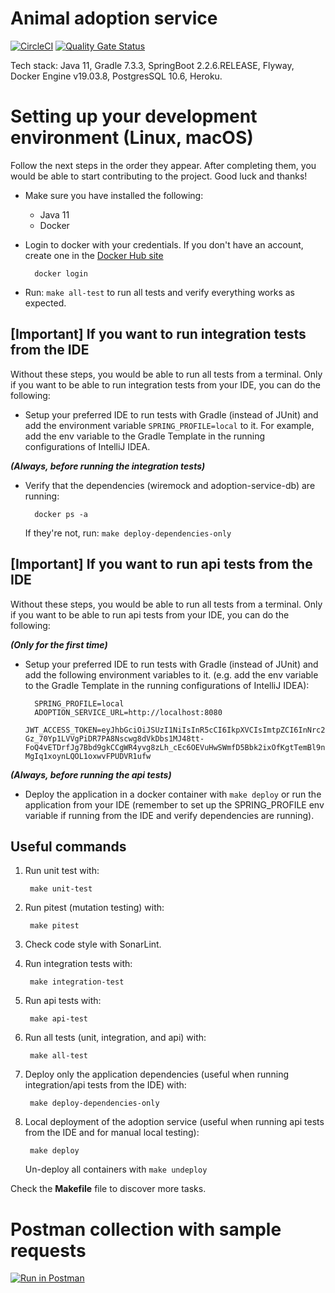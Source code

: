 # Animal adoption service

[![CircleCI](https://circleci.com/gh/rescued-animals-platform/adoption-service.svg?style=shield)](https://circleci.com/gh/rescued-animals-platform/adoption-service)
[![Quality Gate Status](https://sonarcloud.io/api/project_badges/measure?project=rescued-animals-platform_adoption-service&metric=alert_status)](https://sonarcloud.io/summary/new_code?id=rescued-animals-platform_adoption-service)

Tech stack: Java 11, Gradle 7.3.3, SpringBoot 2.2.6.RELEASE, Flyway, Docker Engine v19.03.8, PostgresSQL 10.6, Heroku.

# Setting up your development environment (Linux, macOS)

Follow the next steps in the order they appear. After completing them, you would be able to start contributing to the project. Good luck and thanks!

- Make sure you have installed the following:
    - Java 11
    - Docker
    
- Login to docker with your credentials. If you don't have an account, create one in the [Docker Hub site](https://hub.docker.com/)

        docker login
 
- Run: `make all-test` to run all tests and verify everything works as expected.

## [Important] If you want to run integration tests from the IDE

Without these steps, you would be able to run all tests from a terminal. Only if you want to be able to run integration tests from your IDE, you can do the following:
        
- Setup your preferred IDE to run tests with Gradle (instead of JUnit) and add the environment variable `SPRING_PROFILE=local` to it. For example, add the env variable to the Gradle Template in the running configurations of IntelliJ IDEA.

_**(Always, before running the integration tests)**_

- Verify that the dependencies (wiremock and adoption-service-db) are running:

        docker ps -a    
  
  If they're not, run: `make deploy-dependencies-only`
  
## [Important] If you want to run api tests from the IDE

Without these steps, you would be able to run all tests from a terminal. Only if you want to be able to run api tests from your IDE, you can do the following:

_**(Only for the first time)**_
        
- Setup your preferred IDE to run tests with Gradle (instead of JUnit) and add the following environment variables to it. (e.g. add the env variable to the Gradle Template in the running configurations of IntelliJ IDEA):

        SPRING_PROFILE=local
        ADOPTION_SERVICE_URL=http://localhost:8080
        JWT_ACCESS_TOKEN=eyJhbGciOiJSUzI1NiIsInR5cCI6IkpXVCIsImtpZCI6InNrc2hkYjgydHUzYm5pb3NodWprbnNraGRiYmprc2JvM3UifQ.eyJpc3MiOiJodHRwOi8vbG9jYWxob3N0OjgxMjMvIiwic3ViIjoiMTIzNDU2Nzg5MCIsImF1ZCI6Imh0dHBzOi8vYW5pbWFsZXMtcmVzY2F0YWRvcy9zZXJ2aWNpby1hZG9wY2lvbmVzLmVjIiwiaWF0IjoxNTg2NjM3MDQyLCJleHAiOjkwODY3MjM0NDIsImh0dHBzOi8vYWRvcHRpb24tc2VydmljZS9vcmdhbml6YXRpb25faWQiOiI1NjAwOTExOS00NGJkLTQ2OWEtYTU5Yi00MDFhYjIzZDE5Y2EiLCJwZXJtaXNzaW9ucyI6WyJtYW5hZ2U6YW5pbWFscyIsInJlYWQ6YW5pbWFscy1wdWJsaWMiXX0.YIx6DPFQBqrV6QCZXXwuIZlshfc69I_PIcujYKaWJjp8WrS57W0-Gz_70Yp1LVVgPiDR7PA8Nscwg8dVkDbs1MJ48tt-FoQ4vETDrfJg7Bbd9gkCCgWR4yvg8zLh_cEc6OEVuHwSWmfD5Bbk2ixOfKgtTemBl9nnD9SsG3TIEqaAnLdoYRnn7KrblTB4Er79EKfpDUVhBjSIi4yPD7XCZShp2E8hWRLn3ZrYKXfbJoG3NXrxrAO1b7xOmDLGPVZcVRBGohnyZ904Mztxii159XYdNshCd9FPJhSMniSX4kYE1Uywydgm9otjl-MgIq1xoynLQOL1oxwvFPUDVR1ufw

_**(Always, before running the api tests)**_

- Deploy the application in a docker container with `make deploy` or run the application from your IDE (remember to set up the SPRING_PROFILE env variable if running from the IDE and verify dependencies are running).
        
## Useful commands

1. Run unit test with:
        
        make unit-test

2. Run pitest (mutation testing) with:
    
        make pitest
        
3. Check code style with SonarLint.

3. Run integration tests with:

        make integration-test

4. Run api tests with:

        make api-test

5. Run all tests (unit, integration, and api) with:

        make all-test

6. Deploy only the application dependencies (useful when running integration/api tests from the IDE) with:

        make deploy-dependencies-only
        
7. Local deployment of the adoption service (useful when running api tests from the IDE and for manual local testing):

        make deploy
        
   Un-deploy all containers with `make undeploy`
        

Check the **Makefile** file to discover more tasks.

# Postman collection with sample requests

[![Run in Postman](https://run.pstmn.io/button.svg)](https://app.getpostman.com/run-collection/3916ba8b54f6943cb99b)